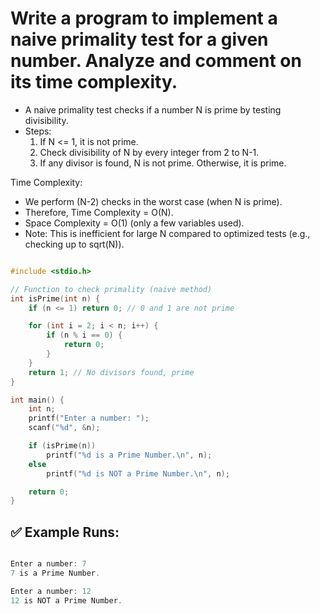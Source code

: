 # Write a program to implement a naive primality test for a given number. Analyze and comment on its time complexity.

- A naive primality test checks if a number N is prime by testing divisibility.
- Steps:
    1. If N <= 1, it is not prime.
    2. Check divisibility of N by every integer from 2 to N-1.
    3. If any divisor is found, N is not prime. Otherwise, it is prime.

Time Complexity:

- We perform (N-2) checks in the worst case (when N is prime).
- Therefore, Time Complexity = O(N).
- Space Complexity = O(1) (only a few variables used).
- Note: This is inefficient for large N compared to optimized tests
  (e.g., checking up to sqrt(N)).



```c

#include <stdio.h>

// Function to check primality (naive method)
int isPrime(int n) {
    if (n <= 1) return 0; // 0 and 1 are not prime

    for (int i = 2; i < n; i++) {
        if (n % i == 0) {
            return 0; 
        }
    }
    return 1; // No divisors found, prime
}

int main() {
    int n;
    printf("Enter a number: ");
    scanf("%d", &n);

    if (isPrime(n))
        printf("%d is a Prime Number.\n", n);
    else
        printf("%d is NOT a Prime Number.\n", n);

    return 0;
}


```

## ✅ Example Runs:

```c

Enter a number: 7
7 is a Prime Number.

Enter a number: 12
12 is NOT a Prime Number.


```
